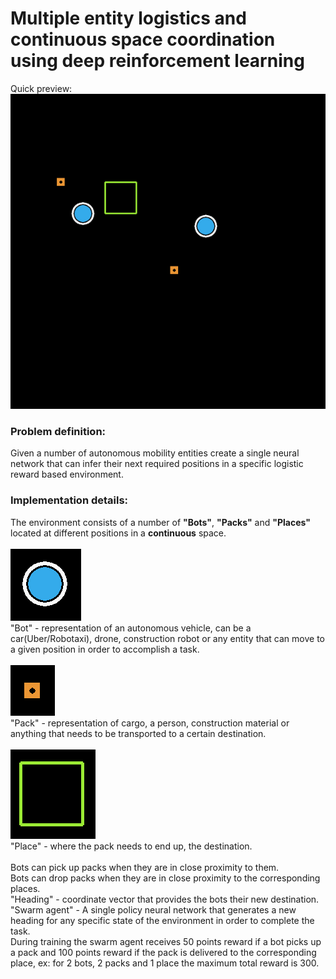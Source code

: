 # Multiple entity logistics and continuous space coordination using deep reinforcement learning

Quick preview:
![](evaluation_loop.gif)

### Problem definition:
Given a number of autonomous mobility entities create a single neural network that can infer their next required positions in a specific logistic reward based environment.<br />

### Implementation details:
The environment consists of a number of <strong>"Bots"</strong>, <strong>"Packs"</strong> and <strong>"Places"</strong> located at different positions in a <strong>continuous</strong> space.<br /><br />
![](bot.png)<br />
"Bot" - representation of an autonomous vehicle, can be a car(Uber/Robotaxi), drone, construction robot or any entity that can move to a given position in order to accomplish a task.<br /><br />
![](pack.png)<br />
"Pack" - representation of cargo, a person, construction material or anything that needs to be transported to a certain destination.<br /><br />
![](place.png)<br />
"Place" - where the pack needs to end up, the destination.<br /><br />
Bots can pick up packs when they are in close proximity to them.<br />
Bots can drop packs when they are in close proximity to the corresponding places.<br />
"Heading" - coordinate vector that provides the bots their new destination.<br />
"Swarm agent" - A single policy neural network that generates a new heading for any specific state of the environment in order to complete the task.<br />
During training the swarm agent receives 50 points reward if a bot picks up a pack and 100 points reward if the pack is delivered to the corresponding place, ex: for 2 bots, 2 packs and 1 place the maximum total reward is 300.<br />
